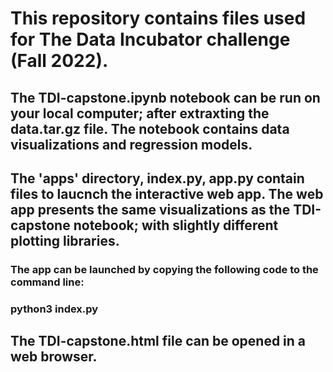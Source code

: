 # This repository contains files used for The Data Incubator challenge (Fall 2022).

## The TDI-capstone.ipynb notebook can be run on your local computer; after extraxting the data.tar.gz file. The notebook contains data visualizations and regression models.

## The 'apps' directory, index.py, app.py contain files to laucnch the interactive web app. The web app presents the same visualizations as the TDI-capstone notebook; with slightly different plotting libraries.
### The app can be launched by copying the following code to the command line:
### python3 index.py

## The TDI-capstone.html file can be opened in a web browser.
